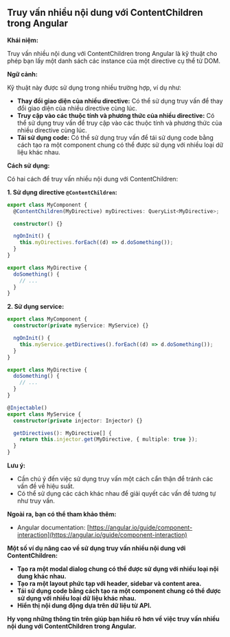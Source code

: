 ## Truy vấn nhiều nội dung với ContentChildren trong Angular

**Khái niệm:**

Truy vấn nhiều nội dung với ContentChildren trong Angular là kỹ thuật cho phép bạn lấy một danh sách các instance của một directive cụ thể từ DOM.

**Ngữ cảnh:**

Kỹ thuật này được sử dụng trong nhiều trường hợp, ví dụ như:

- **Thay đổi giao diện của nhiều directive:** Có thể sử dụng truy vấn để thay đổi giao diện của nhiều directive cùng lúc.
- **Truy cập vào các thuộc tính và phương thức của nhiều directive:** Có thể sử dụng truy vấn để truy cập vào các thuộc tính và phương thức của nhiều directive cùng lúc.
- **Tái sử dụng code:** Có thể sử dụng truy vấn để tái sử dụng code bằng cách tạo ra một component chung có thể được sử dụng với nhiều loại dữ liệu khác nhau.

**Cách sử dụng:**

Có hai cách để truy vấn nhiều nội dung với ContentChildren:

**1. Sử dụng directive `@ContentChildren`:**

```typescript
export class MyComponent {
  @ContentChildren(MyDirective) myDirectives: QueryList<MyDirective>;

  constructor() {}

  ngOnInit() {
    this.myDirectives.forEach((d) => d.doSomething());
  }
}

export class MyDirective {
  doSomething() {
    // ...
  }
}
```

**2. Sử dụng service:**

```typescript
export class MyComponent {
  constructor(private myService: MyService) {}

  ngOnInit() {
    this.myService.getDirectives().forEach((d) => d.doSomething());
  }
}

export class MyDirective {
  doSomething() {
    // ...
  }
}

@Injectable()
export class MyService {
  constructor(private injector: Injector) {}

  getDirectives(): MyDirective[] {
    return this.injector.get(MyDirective, { multiple: true });
  }
}
```

**Lưu ý:**

- Cần chú ý đến việc sử dụng truy vấn một cách cẩn thận để tránh các vấn đề về hiệu suất.
- Có thể sử dụng các cách khác nhau để giải quyết các vấn đề tương tự như truy vấn.

**Ngoài ra, bạn có thể tham khảo thêm:**

- Angular documentation: [https://angular.io/guide/component-interaction](https://angular.io/guide/component-interaction)

**Một số ví dụ nâng cao về sử dụng truy vấn nhiều nội dung với ContentChildren:**

- **Tạo ra một modal dialog chung có thể được sử dụng với nhiều loại nội dung khác nhau.**
- **Tạo ra một layout phức tạp với header, sidebar và content area.**
- **Tái sử dụng code bằng cách tạo ra một component chung có thể được sử dụng với nhiều loại dữ liệu khác nhau.**
- **Hiển thị nội dung động dựa trên dữ liệu từ API.**

**Hy vọng những thông tin trên giúp bạn hiểu rõ hơn về việc truy vấn nhiều nội dung với ContentChildren trong Angular.**
